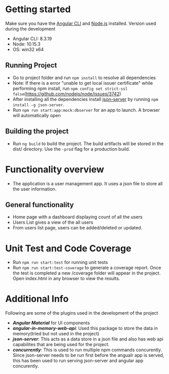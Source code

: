 # Getting started
Make sure you have the [Angular CLI](https://github.com/angular/angular-cli) and [Node.js](https://nodejs.org/en/) installed. Version used during the development
* Angular CLI: 8.3.19
* Node: 10.15.3
* OS: win32 x64

## Running Project
* Go to project folder and run `npm install` to resolve all dependencies
* Note: If there is a error "unable to get local issuer certificate" while performing npm install, run `npm config set strict-ssl false`(https://github.com/nodejs/node/issues/3742)
* After installing all the dependencies install [json-server](https://github.com/typicode/json-server#getting-started) by running `npm install -g json-server`.
* Run `npm run start:app:mock:dbserver` for an app to launch. A browser will automatically open

## Building the project
* Run `ng build` to build the project. The build artifacts will be stored in the dist/ directory. Use the `-prod` flag for a production build.

# Functionality overview
* The application is a user management app. It uses a json file to store all the user information.

## General functionality
* Home page with a dashboard displaying count of all the users
* Users List gives a view of the all users
* From users list page, users can be added/deleted or updated.

# Unit Test and Code Coverage
* Run `npm run start:test` for running unit tests
* Run `npm run start:test-coverage` to generate a coverage report. Once the test is completed a new /coverage folder will appear in the project. Open index.html in any browser to view the results.

# Additional Info
Following are some of the plugins used in the development of the project
* ***Angular Material*** for UI components
* ***angular-in-memory-web-api***: Used this package to store the data in memory(tried but not used in the project)
* ***json-server***: This acts as a data store in a json file and also has web api capabilites that are being used for the project.
* ***concurrently***: This is used to run multiple npm commands concurently. Since json-server needs to be run first before the angualr app is served, this has been used to run serving json-server and angular app concurently.